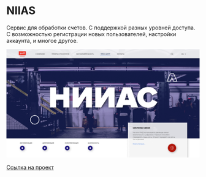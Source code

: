 <h1 align="left">NIIAS</h1>

<p>
  Сервис для обработки счетов. С поддержкой разных уровней доступа. С возможностью регистрации новых пользователей, настройки аккаунта, и многое другое.
</p>

![NIIAS](NIIAS.png)

[Ссылка на проект](https://www.figma.com/file/Ei35fQCxw4s9fL3Qxhdnqf/NIIAS?node-id=0%3A1&t=R36RqV3JmGYGiX6z-1)
